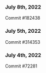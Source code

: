### July 8th, 2022

Commit #182438

### July 5th, 2022

Commit #314353


### July 4th, 2022

Commit #72281
